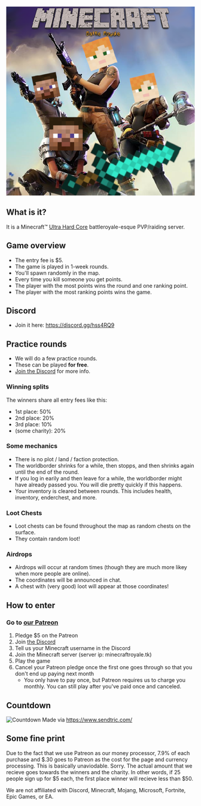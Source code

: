 ![epic game](battleroyale-cropped.png)

## What is it?
It is a Minecraft™️ [Ultra Hard Core](https://minecraft.gamepedia.com/Ultra_Hardcore) battleroyale-esque PVP/raiding server.

## Game overview
- The entry fee is $5.
- The game is played in 1-week rounds.
- You'll spawn randomly in the map.
- Every time you kill someone you get points.
- The player with the most points wins the round and one ranking point.
- The player with the most ranking points wins the game.

## Discord
- Join it here: https://discord.gg/hss4RQ9

## Practice rounds
- We will do a few practice rounds. 
- These can be played **for free**.
- [Join the Discord](https://discord.gg/hss4RQ9) for more info.

### Winning splits
The winners share all entry fees like this:
- 1st place: 50%
- 2nd place: 20%
- 3rd place: 10%
- (some charity): 20%

### Some mechanics
- There is no plot / land / faction protection.
- The worldborder shrinks for a while, then stopps, and then shrinks again until the end of the round.
- If you log in earily and then leave for a while, the worldborder might have already passed you. You will die pretty quickly if this happens.
- Your inventory is cleared between rounds. This includes health, inventory, enderchest, and more.

### Loot Chests
- Loot chests can be found throughout the map as random chests on the surface.
- They contain random loot!

### Airdrops
- Airdrops will occur at random times (though they are much more likey when more people are online).
- The coordinates will be announced in chat.
- A chest with (very good) loot will appear at those coordinates!

## How to enter
### Go to [our Patreon](https://www.patreon.com/minecraftroyale)
1. Pledge $5 on the Patreon
2. Join [the Discord](https://discord.gg/invalid)
3. Tell us your Minecraft username in the Discord
4. Join the Minecraft server (server ip: minecraftroyale.tk)
5. Play the game
6. Cancel your Patreon pledge once the first one goes through so that you don't end up paying next month
   - You only have to pay once, but Patreon requires us to charge you monthly. You can still play after you've paid once and canceled. 


## Countdown

![Countdown](http://gen.sendtric.com/countdown/3uc0e2p4s7)
Made via https://www.sendtric.com/

## Some fine print
Due to the fact that we use Patreon as our money processor, 7.9% of each purchase and $.30 goes to Patreon as the cost for the page and currency processing. This is basically unaviodable. Sorry. The actual amount that we recieve goes towards the winners and the charity. In other words, if 25 people sign up for $5 each, the first place winner will recieve less than $50.

We are not affiliated with Discord, Minecraft, Mojang, Microsoft, Fortnite, Epic Games, or EA.
